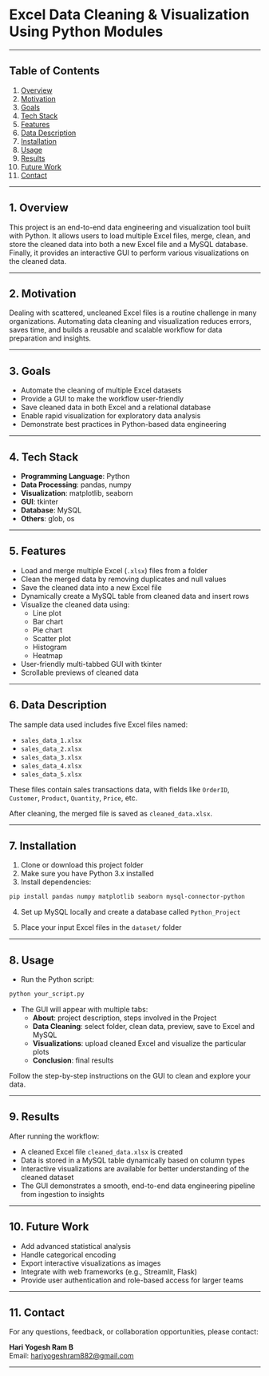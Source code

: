 
# Excel Data Cleaning & Visualization Using Python Modules

---

## Table of Contents

1. [Overview](#overview)  
2. [Motivation](#motivation)  
3. [Goals](#goals)  
4. [Tech Stack](#tech-stack)  
5. [Features](#features)  
6. [Data Description](#data-description)  
7. [Installation](#installation)  
8. [Usage](#usage)  
9. [Results](#results)  
10. [Future Work](#future-work)  
11. [Contact](#contact)

---

## 1. Overview

This project is an end-to-end data engineering and visualization tool built with Python. It allows users to load multiple Excel files, merge, clean, and store the cleaned data into both a new Excel file and a MySQL database. Finally, it provides an interactive GUI to perform various visualizations on the cleaned data.

---

## 2. Motivation

Dealing with scattered, uncleaned Excel files is a routine challenge in many organizations. Automating data cleaning and visualization reduces errors, saves time, and builds a reusable and scalable workflow for data preparation and insights.

---

## 3. Goals

- Automate the cleaning of multiple Excel datasets  
- Provide a GUI to make the workflow user-friendly  
- Save cleaned data in both Excel and a relational database  
- Enable rapid visualization for exploratory data analysis  
- Demonstrate best practices in Python-based data engineering

---

## 4. Tech Stack

- **Programming Language**: Python  
- **Data Processing**: pandas, numpy  
- **Visualization**: matplotlib, seaborn  
- **GUI**: tkinter  
- **Database**: MySQL  
- **Others**: glob, os

---

## 5. Features

- Load and merge multiple Excel (`.xlsx`) files from a folder  
- Clean the merged data by removing duplicates and null values  
- Save the cleaned data into a new Excel file  
- Dynamically create a MySQL table from cleaned data and insert rows  
- Visualize the cleaned data using:  
  - Line plot  
  - Bar chart  
  - Pie chart  
  - Scatter plot  
  - Histogram  
  - Heatmap  
- User-friendly multi-tabbed GUI with tkinter  
- Scrollable previews of cleaned data

---

## 6. Data Description

The sample data used includes five Excel files named:

- `sales_data_1.xlsx`  
- `sales_data_2.xlsx`  
- `sales_data_3.xlsx`  
- `sales_data_4.xlsx`  
- `sales_data_5.xlsx`

These files contain sales transactions data, with fields like `OrderID`, `Customer`, `Product`, `Quantity`, `Price`, etc.

After cleaning, the merged file is saved as `cleaned_data.xlsx`.

---

## 7. Installation

1. Clone or download this project folder  
2. Make sure you have Python 3.x installed  
3. Install dependencies:

```bash
pip install pandas numpy matplotlib seaborn mysql-connector-python
```

4. Set up MySQL locally and create a database called `Python_Project`

5. Place your input Excel files in the `dataset/` folder

---

## 8. Usage

- Run the Python script:

```bash
python your_script.py
```

- The GUI will appear with multiple tabs:
  - **About**: project description, steps involved in the Project 
  - **Data Cleaning**: select folder, clean data, preview, save to Excel and MySQL  
  - **Visualizations**: upload cleaned Excel and visualize the particular plots
  - **Conclusion**: final results

Follow the step-by-step instructions on the GUI to clean and explore your data.

---

## 9. Results

After running the workflow:

- A cleaned Excel file `cleaned_data.xlsx` is created  
- Data is stored in a MySQL table dynamically based on column types  
- Interactive visualizations are available for better understanding of the cleaned dataset  
- The GUI demonstrates a smooth, end-to-end data engineering pipeline from ingestion to insights

---

## 10. Future Work

- Add advanced statistical analysis  
- Handle categorical encoding  
- Export interactive visualizations as images  
- Integrate with web frameworks (e.g., Streamlit, Flask)  
- Provide user authentication and role-based access for larger teams

---

## 11. Contact

For any questions, feedback, or collaboration opportunities, please contact:  

**Hari Yogesh Ram B**  
Email: hariyogeshram882@gmail.com
 
---
